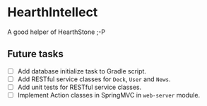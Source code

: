 # HearthIntellect
A good helper of HearthStone ;-P

## Future tasks

- [ ] Add database initialize task to Gradle script.
- [ ] Add RESTful service classes for `Deck`, `User` and `News`.
- [ ] Add unit tests for RESTful service classes.
- [ ] Implement Action classes in SpringMVC in `web-server` module.
